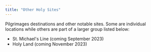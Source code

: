 ```yaml
---
title: "Other Holy Sites"
---
```


Pilgrimages destinations and other notable sites.  Some are individual locations while others are part of a larger group listed below:

* St. Michael's Line (coming September 2023)
* Holy Land (coming November 2023)

